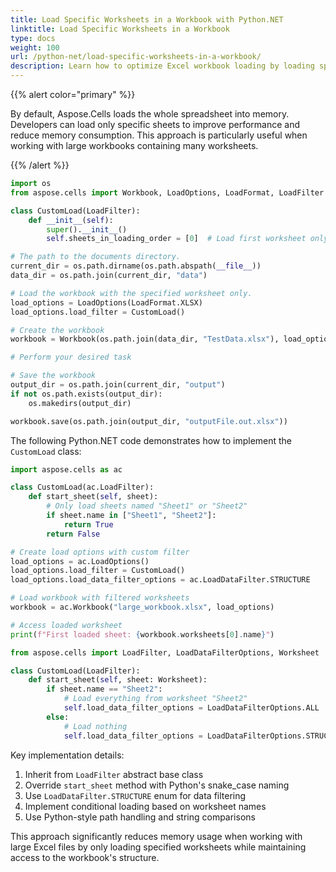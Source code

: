 ```yaml
---
title: Load Specific Worksheets in a Workbook with Python.NET
linktitle: Load Specific Worksheets in a Workbook
type: docs
weight: 100
url: /python-net/load-specific-worksheets-in-a-workbook/
description: Learn how to optimize Excel workbook loading by loading specific worksheets using Aspose.Cells for Python via .NET. Improve performance and reduce memory usage.
---
```


{{% alert color="primary" %}}

By default, Aspose.Cells loads the whole spreadsheet into memory. Developers can load only specific sheets to improve performance and reduce memory consumption. This approach is particularly useful when working with large workbooks containing many worksheets.

{{% /alert %}}

```python
import os
from aspose.cells import Workbook, LoadOptions, LoadFormat, LoadFilter

class CustomLoad(LoadFilter):
    def __init__(self):
        super().__init__()
        self.sheets_in_loading_order = [0]  # Load first worksheet only

# The path to the documents directory.
current_dir = os.path.dirname(os.path.abspath(__file__))
data_dir = os.path.join(current_dir, "data")

# Load the workbook with the specified worksheet only.
load_options = LoadOptions(LoadFormat.XLSX)
load_options.load_filter = CustomLoad()

# Create the workbook
workbook = Workbook(os.path.join(data_dir, "TestData.xlsx"), load_options)

# Perform your desired task

# Save the workbook
output_dir = os.path.join(current_dir, "output")
if not os.path.exists(output_dir):
    os.makedirs(output_dir)

workbook.save(os.path.join(output_dir, "outputFile.out.xlsx"))
```

The following Python.NET code demonstrates how to implement the `CustomLoad` class:

```python
import aspose.cells as ac

class CustomLoad(ac.LoadFilter):
    def start_sheet(self, sheet):
        # Only load sheets named "Sheet1" or "Sheet2"
        if sheet.name in ["Sheet1", "Sheet2"]:
            return True
        return False

# Create load options with custom filter
load_options = ac.LoadOptions()
load_options.load_filter = CustomLoad()
load_options.load_data_filter_options = ac.LoadDataFilter.STRUCTURE

# Load workbook with filtered worksheets
workbook = ac.Workbook("large_workbook.xlsx", load_options)

# Access loaded worksheet
print(f"First loaded sheet: {workbook.worksheets[0].name}")
```

```python
from aspose.cells import LoadFilter, LoadDataFilterOptions, Worksheet

class CustomLoad(LoadFilter):
    def start_sheet(self, sheet: Worksheet):
        if sheet.name == "Sheet2":
            # Load everything from worksheet "Sheet2"
            self.load_data_filter_options = LoadDataFilterOptions.ALL
        else:
            # Load nothing
            self.load_data_filter_options = LoadDataFilterOptions.STRUCTURE
```

Key implementation details:
1. Inherit from `LoadFilter` abstract base class
2. Override `start_sheet` method with Python's snake_case naming
3. Use `LoadDataFilter.STRUCTURE` enum for data filtering
4. Implement conditional loading based on worksheet names
5. Use Python-style path handling and string comparisons

This approach significantly reduces memory usage when working with large Excel files by only loading specified worksheets while maintaining access to the workbook's structure.